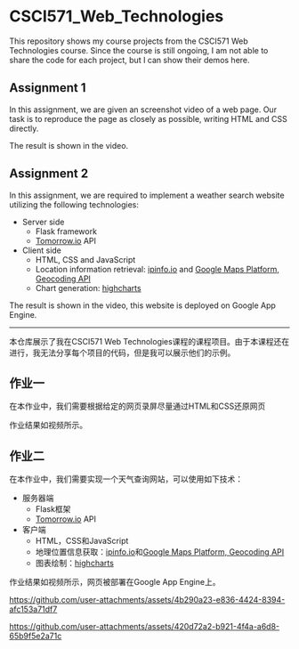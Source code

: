 # CSCI571_Web_Technologies
This repository shows my course projects from the CSCI571 Web Technologies course. Since the course is still ongoing, I am not able to share the code for each project, but I can show their demos here.
## Assignment 1
In this assignment, we are given an screenshot video of a web page. Our task is to reproduce the page as closely as possible, writing HTML and CSS directly.

The result is shown in the video.

## Assignment 2
In this assignment, we are required to implement a weather search website utilizing the following technologies:
- Server side
  - Flask framework
  - [Tomorrow.io](https://app.tomorrow.io/) API
- Client side
  - HTML, CSS and JavaScript
  - Location information retrieval: [ipinfo.io](https://ipinfo.io/) and [Google Maps Platform, Geocoding API](https://developers.google.com/maps/documentation/geocoding/start)
  - Chart generation: [highcharts](https://www.highcharts.com/)

The result is shown in the video, this website is deployed on Google App Engine.

---
本仓库展示了我在CSCI571 Web Technologies课程的课程项目。由于本课程还在进行，我无法分享每个项目的代码，但是我可以展示他们的示例。
## 作业一
在本作业中，我们需要根据给定的网页录屏尽量通过HTML和CSS还原网页

作业结果如视频所示。

## 作业二
在本作业中，我们需要实现一个天气查询网站，可以使用如下技术：
- 服务器端
  - Flask框架
  - [Tomorrow.io](https://app.tomorrow.io/) API
- 客户端
  - HTML，CSS和JavaScript
  - 地理位置信息获取：[ipinfo.io](https://ipinfo.io/)和[Google Maps Platform, Geocoding API](https://developers.google.com/maps/documentation/geocoding/start)
  - 图表绘制：[highcharts](https://www.highcharts.com/)

作业结果如视频所示，网页被部署在Google App Engine上。

https://github.com/user-attachments/assets/4b290a23-e836-4424-8394-afc153a71df7



https://github.com/user-attachments/assets/420d72a2-b921-4f4a-a6d8-65b9f5e2a71c


